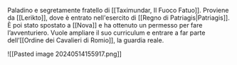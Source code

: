 Paladino e segretamente fratello di [[Taximundar, Il Fuoco Fatuo]]. Proviene da [[Lerikto]], dove è entrato nell'esercito di [[Regno di Patriagis|Patriagis]]. È poi stato spostato a [[Nova]] e ha ottenuto un permesso per fare l’avventuriero. Vuole ampliare il suo curriculum e entrare a far parte dell’[[Ordine dei Cavalieri di Romio]], la guardia reale.

![[Pasted image 20240514155917.png]]